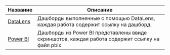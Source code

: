 
Название  | Описание
----------------|----------------------
[DataLens](DataLens)       | Дашборды выполненные с помощью DataLens, каждая работа содержит ссылку на дашборд.
[Power BI](PowerBI)       | Дашборды из Power BI представлены ввиде скриншотов, каждая работа содержит ссылку на файл pbix
